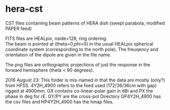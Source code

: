 # hera-cst
CST files containing beam patterns of HERA dish (swept parabola, modified PAPER feed)

FITS files are HEALpix, nside=128, ring ordering.  
The beam is pointed at (theta=0,phi=0) in the usual HEALpix spherical coordinate system (corresponding to the north pole).
The freuqency and orientation of the dipole are given in the file name.

The png files are orthographic projections of just the response in the forward hemisphere (theta < 90 degrees).


2016 August 23:
This folder is mis-named in that the data are mostly (only?) from HFSS.  4Y2H_4900 refers to the feed used (172/36/36cm with gap) rigged at 4900mm.  GX contains co-linear-polar gain in dBi and PX the phase in deg for rE.  GY/PY are the cross-pol
Directory GP4Y2H_4900 has the csv files and HP4Y2H_4900 has the hmap files.

